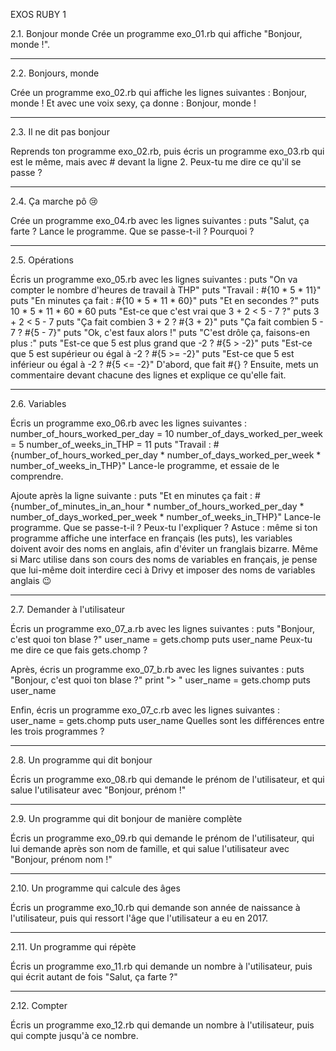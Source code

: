 EXOS RUBY 1


2.1. Bonjour monde
Crée un programme exo_01.rb qui affiche "Bonjour, monde !".

---------------

2.2. Bonjours, monde

Crée un programme exo_02.rb qui affiche les lignes suivantes :
Bonjour, monde !
Et avec une voix sexy, ça donne : Bonjour, monde !

---------------

2.3. Il ne dit pas bonjour

Reprends ton programme exo_02.rb, puis écris un programme exo_03.rb qui est le même, mais avec # devant la ligne 2. Peux-tu me dire ce qu'il se passe ?

---------------

2.4. Ça marche pô 😢

Crée un programme exo_04.rb avec les lignes suivantes :
puts "Salut, ça farte ?
Lance le programme. Que se passe-t-il ? Pourquoi ?

---------------

2.5. Opérations

Écris un programme exo_05.rb avec les lignes suivantes :
puts "On va compter le nombre d'heures de travail à THP"
puts "Travail : #{10 * 5 * 11}"
puts "En minutes ça fait : #{10 * 5 * 11 * 60}"
puts "Et en secondes ?"
puts 10 * 5 * 11 * 60 * 60
puts "Est-ce que c'est vrai que 3 + 2 < 5 - 7 ?"
puts 3 + 2 < 5 - 7
puts "Ça fait combien 3 + 2 ? #{3 + 2}"
puts "Ça fait combien 5 - 7 ? #{5 - 7}"
puts "Ok, c'est faux alors !"
puts "C'est drôle ça, faisons-en plus :"
puts "Est-ce que 5 est plus grand que -2 ? #{5 > -2}"
puts "Est-ce que 5 est supérieur ou égal à -2 ? #{5 >= -2}"
puts "Est-ce que 5 est inférieur ou égal à -2 ? #{5 <= -2}"
D'abord, que fait #{} ? Ensuite, mets un commentaire devant chacune des lignes et explique ce qu'elle fait.

---------------

2.6. Variables

Écris un programme exo_06.rb avec les lignes suivantes :
number_of_hours_worked_per_day = 10
number_of_days_worked_per_week = 5
number_of_weeks_in_THP = 11
puts "Travail : #{number_of_hours_worked_per_day * number_of_days_worked_per_week * number_of_weeks_in_THP}"
Lance-le programme, et essaie de le comprendre.

Ajoute après la ligne suivante :
puts "Et en minutes ça fait : #{number_of_minutes_in_an_hour * number_of_hours_worked_per_day * number_of_days_worked_per_week * number_of_weeks_in_THP}"
Lance-le programme. Que se passe-t-il ? Peux-tu l'expliquer ?
Astuce : même si ton programme affiche une interface en français (les puts), les variables doivent avoir des noms en anglais, afin d'éviter un franglais bizarre. Même si Marc utilise dans son cours des noms de variables en français, je pense que lui-même doit interdire ceci à Drivy et imposer des noms de variables anglais 😉

---------------

2.7. Demander à l'utilisateur

Écris un programme exo_07_a.rb avec les lignes suivantes :
puts "Bonjour, c'est quoi ton blase ?"
user_name = gets.chomp
puts user_name
Peux-tu me dire ce que fais gets.chomp ?

Après, écris un programme exo_07_b.rb avec les lignes suivantes :
puts "Bonjour, c'est quoi ton blase ?"
print "> "
user_name = gets.chomp
puts user_name

Enfin, écris un programme exo_07_c.rb avec les lignes suivantes :
user_name = gets.chomp
puts user_name
Quelles sont les différences entre les trois programmes ?

---------------

2.8. Un programme qui dit bonjour

Écris un programme exo_08.rb qui demande le prénom de l'utilisateur, et qui salue l'utilisateur avec "Bonjour, prénom !"

---------------

2.9. Un programme qui dit bonjour de manière complète

Écris un programme exo_09.rb qui demande le prénom de l'utilisateur, qui lui demande après son nom de famille, et qui salue l'utilisateur avec "Bonjour, prénom nom !"

---------------

2.10. Un programme qui calcule des âges

Écris un programme exo_10.rb qui demande son année de naissance à l'utilisateur, puis qui ressort l'âge que l'utilisateur a eu en 2017.

---------------

2.11. Un programme qui répète

Écris un programme exo_11.rb qui demande un nombre à l'utilisateur, puis qui écrit autant de fois "Salut, ça farte ?"

---------------

2.12. Compter

Écris un programme exo_12.rb qui demande un nombre à l'utilisateur, puis qui compte jusqu'à ce nombre.
